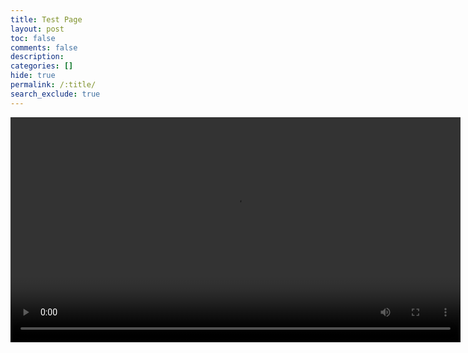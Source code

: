 ```yaml
---
title: Test Page
layout: post
toc: false
comments: false
description: 
categories: []
hide: true
permalink: /:title/
search_exclude: true
---
```





<center>
	<video width="720" height="auto" controls>
		<source src="https://raw.githubusercontent.com/cj-mills/christianjmills/master/videos/in-game-style-transfer.mp4" type="video/mp4">
	</video>
</center>


